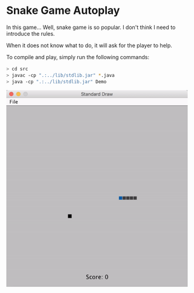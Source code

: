 # Snake Game Autoplay

In this game... Well, snake game is so popular. I don't think I need to introduce the rules.

When it does not know what to do, it will ask for the player to help.

To compile and play, simply run the following commands:
```bash
> cd src
> javac -cp ".:../lib/stdlib.jar" *.java
> java -cp ".:../lib/stdlib.jar" Demo
```

<img src="readme.gif" alt="demo" style="zoom:80%;" />
